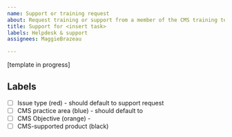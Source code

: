 ```yaml
---
name: Support or training request
about: Request training or support from a member of the CMS training team.
title: Support for <insert task>
labels: Helpdesk & support
assignees: MaggieBrazeau

---
```


[template in progress]

## Labels
- [ ] Issue type (red) - should default to support request
- [ ] CMS practice area (blue) - should default to
- [ ] CMS Objective (orange) - 
- [ ] CMS-supported product (black)

